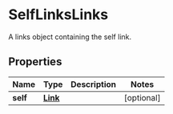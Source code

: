 

# SelfLinksLinks

A links object containing the self link.

## Properties

| Name | Type | Description | Notes |
|------------ | ------------- | ------------- | -------------|
|**self** | [**Link**](Link.md) |  |  [optional] |



